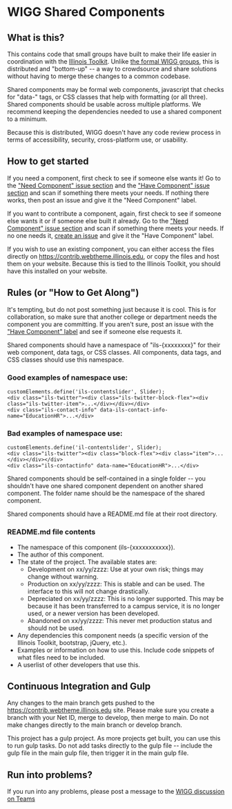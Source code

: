 # WIGG Shared Components

## What is this? 

This contains code that small groups have built to make their life easier in coordination with the [Illinois Toolkit](https://go.illinois.edu/webtoolkit). Unlike [the formal WIGG groups](https://webtheme.illinois.edu/about/), this is distributed and "bottom-up" -- a way to crowdsource and share solutions without having to merge these changes to a common codebase.

Shared components may be formal web components, javascript that checks for "data-" tags, or CSS classes that help with formatting (or all three). Shared components should be usable across multiple platforms. We recommend keeping the dependencies needed to use a shared component to a minimum. 

Because this is distributed, WIGG doesn't have any code review process in terms of accessibility, security, cross-platform use, or usability. 

## How to get started

If you need a component, first check to see if someone else wants it! Go to the ["Need Component" issue section](https://github.com/web-illinois/shared-components/labels/need%20component) and the ["Have Component" issue section](https://github.com/web-illinois/shared-components/labels/have%20component) and scan if something there meets your needs. If nothing there works, then post an issue and give it the "Need Component" label. 

If you want to contribute a component, again, first check to see if someone else wants it or if someone else built it already. Go to the ["Need Component" issue section](https://github.com/web-illinois/shared-components/labels/need%20component) and scan if something there meets your needs. If no one needs it, [create an issue](https://github.com/web-illinois/shared-components/issues) and give it the "Have Component" label. 

If you wish to use an existing component, you can either access the files directly on https://contrib.webtheme.illinois.edu, or copy the files and host them on your website. Because this is tied to the Illinois Toolkit, you should have this installed on your website. 

## Rules (or "How to Get Along")

It's tempting, but do not post something just because it is cool. This is for collaboration, so make sure that another college or department needs the component you are committing. If you aren't sure, post an issue with the ["Have Component" label](https://github.com/web-illinois/shared-components/labels/have%20component) and see if someone else requests it. 

Shared components should have a namespace of "ils-{xxxxxxxx}" for their web component, data tags, or CSS classes. All components, data tags, and CSS classes should use this namespace.

### Good examples of namespace use:

    customElements.define('ils-contentslider', Slider);
    <div class="ils-twitter"><div class="ils-twitter-block-flex"><div class="ils-twitter-item">...</div></div></div>
    <div class="ils-contact-info" data-ils-contact-info-name="EducationHR">...</div>

### Bad examples of namespace use:

    customElements.define('il-contentslider', Slider);
    <div class="ils-twitter"><div class="block-flex"><div class="item">...</div></div></div>
    <div class="ils-contactinfo" data-name="EducationHR">...</div>

Shared components should be self-contained in a single folder -- you shouldn't have one shared component dependent on another shared component. The folder name should be the namespace of the shared component.

Shared components should have a README.md file at their root directory. 

### README.md file contents

* The namespace of this component (ils-{xxxxxxxxxxx}).
* The author of this component.
* The state of the project. The available states are:
    * Development on xx/yy/zzzz: Use at your own risk; things may change without warning. 
    * Production on xx/yy/zzzz: This is stable and can be used. The interface to this will not change drastically. 
    * Depreciated on xx/yy/zzzz: This is no longer supported. This may be because it has been transferred to a campus service, it is no longer used, or a newer version has been developed. 
    * Abandoned on xx/yy/zzzz: This never met production status and should not be used. 
* Any dependencies this component needs (a specific version of the Illinois Toolkit, bootstrap, jQuery, etc.).  
* Examples or information on how to use this. Include code snippets of what files need to be included.
* A userlist of other developers that use this.

## Continuous Integration and Gulp

Any changes to the main branch gets pushed to the https://contrib.webtheme.illinois.edu site. Please make sure you create a branch with your Net ID, merge to develop, then merge to main. Do not make changes directly to the main branch or develop branch. 

This project has a gulp project. As more projects get built, you can use this to run gulp tasks. Do not add tasks directly to the gulp file -- include the gulp file in the main gulp file, then trigger it in the main gulp file. 

## Run into problems?

If you run into any problems, please post a message to the [WIGG discussion on Teams](https://teams.microsoft.com/l/channel/19%3a2cc51acd22674e4988b0873980bfd20d%40thread.tacv2/General?groupId=7ecdbcb2-4a6c-438d-828c-70287b84f487&tenantId=44467e6f-462c-4ea2-823f-7800de5434e3)